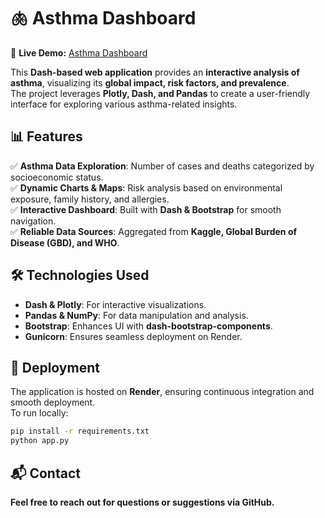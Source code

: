 # 🫁 Asthma Dashboard

🚀 **Live Demo:** [Asthma Dashboard](https://asthmadashboard.onrender.com)  

This **Dash-based web application** provides an **interactive analysis of asthma**, visualizing its **global impact, risk factors, and prevalence**.  
The project leverages **Plotly, Dash, and Pandas** to create a user-friendly interface for exploring various asthma-related insights.

## 📊 Features

✅ **Asthma Data Exploration**: Number of cases and deaths categorized by socioeconomic status.  
✅ **Dynamic Charts & Maps**: Risk analysis based on environmental exposure, family history, and allergies.  
✅ **Interactive Dashboard**: Built with **Dash & Bootstrap** for smooth navigation.  
✅ **Reliable Data Sources**: Aggregated from **Kaggle, Global Burden of Disease (GBD), and WHO**.  

## 🛠 Technologies Used

- **Dash & Plotly**: For interactive visualizations.
- **Pandas & NumPy**: For data manipulation and analysis.
- **Bootstrap**: Enhances UI with **dash-bootstrap-components**.
- **Gunicorn**: Ensures seamless deployment on Render.

## 🚀 Deployment

The application is hosted on **Render**, ensuring continuous integration and smooth deployment.  
To run locally:  
```sh
pip install -r requirements.txt
python app.py
```

## 📬 Contact

**Feel free to reach out for questions or suggestions via GitHub.**
